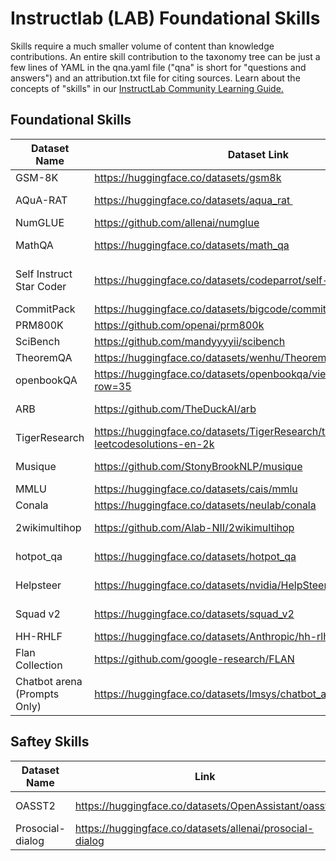 # Instructlab (LAB) Foundational Skills 


Skills require a much smaller volume of content than knowledge contributions. An entire skill contribution to the taxonomy tree can be just a few lines of YAML in the qna.yaml file ("qna" is short for "questions and answers") and an attribution.txt file for citing sources. Learn about the concepts of "skills" in our [InstructLab Community Learning Guide.](docs/README.md)

## Foundational Skills

|  Dataset Name |  Dataset Link | License  |
| --------------|---------------|----------|
| GSM-8K  | https://huggingface.co/datasets/gsm8k | MIT  |
| AQuA-RAT | https://huggingface.co/datasets/aqua_rat | Apache 2.0  |
| NumGLUE | https://github.com/allenai/numglue | ODC |
| MathQA | https://huggingface.co/datasets/math_qa | Apache 2.0  |
| Self Instruct Star Coder | https://huggingface.co/datasets/codeparrot/self-instruct-starcoder  | BigSciece OpenRail M  |
| CommitPack | https://huggingface.co/datasets/bigcode/commitpackft | MIT  |
| PRM800K | https://github.com/openai/prm800k | MIT |
| SciBench | https://github.com/mandyyyyii/scibench| MIT |
| TheoremQA | https://huggingface.co/datasets/wenhu/TheoremQA | MIT |
| openbookQA | https://huggingface.co/datasets/openbookqa/viewer/additional/train?row=35 | Apache 2.0  |
| ARB | https://github.com/TheDuckAI/arb | CC BY 4.0  |
| TigerResearch | https://huggingface.co/datasets/TigerResearch/tigerbot-kaggle-leetcodesolutions-en-2k | Apache 2.0  |
| Musique | https://github.com/StonyBrookNLP/musique | Apache 2.0  |
| MMLU | https://huggingface.co/datasets/cais/mmlu | MIT |
| Conala | https://huggingface.co/datasets/neulab/conala | MIT |
| 2wikimultihop | https://github.com/Alab-NII/2wikimultihop  | Apache 2.0 |
| hotpot_qa | https://huggingface.co/datasets/hotpot_qa | CC BY SA 4.0 |
| Helpsteer | https://huggingface.co/datasets/nvidia/HelpSteer | CC BY 4.0 |
| Squad v2 | https://huggingface.co/datasets/squad_v2  | CC BY SA 4.0 |
| HH-RHLF | https://huggingface.co/datasets/Anthropic/hh-rlhf | MIT |
| Flan Collection | https://github.com/google-research/FLAN | Apache 2.0 |
| Chatbot arena (Prompts Only) | https://huggingface.co/datasets/lmsys/chatbot_arena_conversations  | CC BY 4.0 |

## Saftey Skills

|  Dataset Name |  Link | License  |
| --------------|-------------|----------|
| OASST2 | https://huggingface.co/datasets/OpenAssistant/oasst2 | Apache 2.0 |
| Prosocial-dialog | https://huggingface.co/datasets/allenai/prosocial-dialog| CC BY 4.0 |
